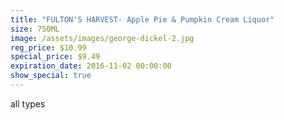 ```yaml
---
title: "FULTON'S HARVEST- Apple Pie & Pumpkin Cream Liquor"
size: 750ML
image: /assets/images/george-dickel-2.jpg
reg_price: $10.99
special_price: $9.49
expiration_date: 2016-11-02 00:00:00
show_special: true
---
```



all types